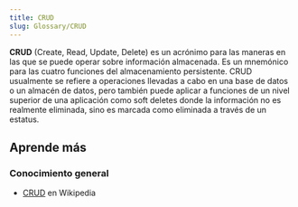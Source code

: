 ```yaml
---
title: CRUD
slug: Glossary/CRUD
---
```


**CRUD** (Create, Read, Update, Delete) es un acrónimo para las maneras en las que se puede operar sobre información almacenada. Es un mnemónico para las cuatro funciones del almacenamiento persistente. CRUD usualmente se refiere a operaciones llevadas a cabo en una base de datos o un almacén de datos, pero también puede aplicar a funciones de un nivel superior de una aplicación como soft deletes donde la información no es realmente eliminada, sino es marcada como eliminada a través de un estatus.

## Aprende más

### Conocimiento general

- [CRUD](https://es.wikipedia.org/wiki/CRUD) en Wikipedia
